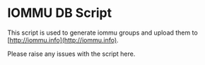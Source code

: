# IOMMU DB Script

This script is used to generate iommu groups and upload them to [http://iommu.info](http://iommu.info).

Please raise any issues with the script here.

